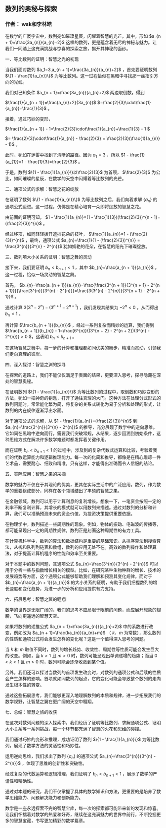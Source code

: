 ## 数列的奥秘与探索

### 作者： wsk和李林皓

在数学的广袤宇宙中，数列宛如璀璨星辰，闪耀着智慧的光芒。其中，形如 $a_{n + 1}=\frac{3a_{n}}{a_{n}+2}$ 这样的数列，更是蕴含着无尽的神秘与魅力。让我们一同踏上这充满挑战与惊喜的探索之旅，揭开其神秘的面纱。

一、等比数列的证明：智慧之光的初现

当我们面对数列 $a_1=3,a_{n + 1}=\frac{3a_{n}}{a_{n}+2}$ ，首先要证明数列 $\{1 - \frac{1}{a_{n}}\}$ 为等比数列。这一过程恰似在黑暗中寻找那一丝指引方向的光线。

我们对已知条件 $a_{n + 1}=\frac{3a_{n}}{a_{n}+2}$ 两边取倒数，得到

$\frac{1}{a_{n + 1}}=\frac{a_{n}+2}{3a_{n}}$
$=\frac{2}{3}\cdot\frac{1}{a_{n}}+\frac{1}{3}$ 。

接着，通过巧妙的变形， 

$\frac{1}{a_{n + 1}} - 1=\frac{2}{3}\cdot\frac{1}{a_{n}}+\frac{1}{3} - 1 $ 

$= \frac{2}{3}\cdot\frac{1}{a_{n}} - \frac{2}{3} = \frac{2}{3}(\frac{1}{a_{n}} - 1)$ 。

此时，犹如在迷雾中找到了清晰的路径。因为 $a_{1}=3$ ，所以 $1 - \frac{1}{a_{1}}=1 - \frac{1}{3}=\frac{2}{3}$ 。

于是，数列 $\{1 - \frac{1}{a_{n}}\}以\frac{2}{3}$ 为首项， $\frac{2}{3}$ 为公比，如同璀璨的星辰，在数学的天空中闪耀着等比数列的光芒。

二、通项公式的求解：智慧之花的绽放

在证明了数列 $\{1 - \frac{1}{a_{n}}\}$ 为等比数列之后，我们向着求解 $\{a_{n}\}$ 的通项公式迈进。这一过程，仿佛是在精心培育一朵即将绽放的智慧之花。

由前面的证明可知， $1 - \frac{1}{a_{n}}=(1 - \frac{1}{3})(\frac{2}{3})^{n - 1}=(\frac{2}{3})^{n}$ 。

经过移项，如同轻轻拨开遮挡花朵的枝叶， $\frac{1}{a_{n}}=1 - (\frac{2}{3})^{n}$ ，最终，通项公式 $a_{n}=\frac{1}{1 - (\frac{2}{3})^{n}} = \frac{3^{n}}{3^{n} - 2^{n}}$ 犹如娇艳的花朵，在智慧的阳光下璀璨绽放。

三、数列项大小关系的证明：智慧之舞的灵动

接下来，我们要证明 $b_{n}\lt b_{n + 1}\lt 1$  ，其中 $b_{n}=\frac{a_{n + 1}}{a_{n}}$ 。这一过程，恰似一场灵动的智慧之舞。

首先， $b_{n}=\frac{a_{n + 1}}{a_{n}}=\frac{\frac{3^{n + 1}}{3^{n + 1} - 2^{n + 1}}}{\frac{3^{n}}{3^{n} - 2^{n}}}=\frac{3(3^{n} - 2^{n})}{3^{n + 1} - 2^{n + 1}}$ 。

通过计算 $3(3^{n} - 2^{n}) - (3^{n + 1} - 2^{n + 1})$ ，我们发现其结果为 $- 2^{n} < 0$ ，从而得出 $b_{n}<1$ 。

再计算 $\frac{b_{n + 1}}{b_{n}}$ ，经过一系列复杂而精妙的运算，我们得到 $\frac{b_{n + 1}}{b_{n}} - 1=\frac{6^{n}}{(3^{n + 2} - 2^{n + 2})(3^{n} - 2^{n})} > 0 $，这表明 $b_{n}\lt b_{n + 1}$ 。

在这场智慧之舞中，每一步的计算和推理都如同优美的舞步，精准而灵动，引领我们走向真理的彼岸。

四、深入探讨：智慧之渊的探寻

在探索的道路上，我们不能仅仅满足于表面的结果，更要深入思考，探寻隐藏在深处的智慧奥秘。

在证明数列 $\{1 - \frac{1}{a_{n}}\}$ 为等比数列的过程中，取倒数和巧妙变形的方法，犹如一把神奇的钥匙，打开了通往真理的大门。这种方法在处理分式形式的数列问题时，常常能化繁为简，将复杂的关系式转化为易于分析和处理的形式，让数列的内在规律逐渐浮出水面。

对于通项公式的求解，从 $1 - \frac{1}{a_{n}}=(\frac{2}{3})^{n}$ 到 $a_{n}=\frac{3^{n}}{3^{n} - 2^{n}}$ 的推导，充分展现了数学中的逆向思维。它如同在黑暗中逆向而行，需要我们突破常规，从结果，逐步回溯到初始条件，这种思维方式在解决许多数学难题时都发挥着关键作用。

而在证明 $b_{n}\lt b_{n + 1}\lt 1$  的过程中，涉及到的复杂代数式运算和比较，考验着我们的代数运算能力和逻辑推理能力。每一次的化简和推导，都像是在精心雕琢一件艺术品，需要耐心、细致和精准，只有这样，才能得出准确而令人信服的结论。

五、实际应用：智慧之果的采摘

数学的魅力不仅在于其理论的优美，更其在实际生活中的广泛应用。数列，作为数学的重要组成部分，同样在各个领域结出了丰硕的智慧之果。

在金融领域，数列可以用于计算利息的复利增长。想象一下，一笔资金按照一定的利率不断复利计算，其增长的模式就可以用数列来描述。通过对数列的分析和计算，我们可以准确预测未来的资金价值，为投资决策提供重要依据。

在物理学中，数列描述一些周期性的现象。例如，物体的振动、电磁波的传播等，都可能呈现出一定的周期性规律，数列正是刻画这种周期性的有力工具。

在计算机科学中，数列的算法和数据结构是重要的基础知识。从排序算法到搜索算法，从栈和队列到链表和数组，数列的应用无处不在。高效的数列操作和处理算法，对于提高计算机程序的性能和效率至关重要。

对于本题中的数列问题，其通项公式 $a_{n}=\frac{3^{n}}{3^{n} - 2^{n}}$ 可以用于分析一些与指数增长相关的模型。比如，在研究某种生物种群的增长、技术的发展趋势等方面，这个通项公式能够帮助我们理解和预测其变化规律。而对于 $b_{n}=\frac{a_{n + 1}}{a_{n}}$ 的大小关系的证明，有助于我们把握数列的增长速度和变化趋势，为进一步的分析和应用提供有力支持。

六、拓展思考：智慧之翼的翱翔

数学的世界是无限广阔的，我们的思考不应局限于眼前的问题，而应展开想象的翅膀，飞向更遥远的智慧天空。

如果将数列的递推公式 $a_{n + 1}=\frac{3a_{n}}{a_{n}+2}$ 中的系数进行改变，例如改为 $a_{n + 1}=\frac{ka_{n}}{a_{n}+m}$ （ $k、m$ 为常数），那么数列的性质和通项公式将会发生怎样的变化呢？这是一个值得深入思考的问题。

当 $k$ 和 $m$ 取值不同时，数列的增长趋势、收敛性、周期性等性质可能会发生巨大的改变。例如，当 $k > 1$ 且 $m > 0$ 时，数列可能呈现出单调递增的趋势；而当 $0 < k < 1$ 且 $m > 0$ 时，数列可能会逐渐收敛到某个值。

另外，我们还可以探讨当数列的首项发生改变时，对数列的通项公式和后续的性质会产生怎样的影响。首项就如同数列的起点，它的变化可能会导致整个数列的走向发生根本性的转变。

通过这些拓展思考，我们能够更深入地理解数列的本质和规律，进一步拓展我们的数学视野，让智慧之翼在更广阔的天空中翱翔。

七、总结：智慧之旅的收获

在这次对数列问题的深入探索中，我们经历了证明等比数列、求解通项公式、证明大小关系等一系列挑战，每一个环节都充满了智慧的火花和思维的碰撞。

我们通过巧妙的变形和推理，成功证明了数列 $\{1 - \frac{1}{a_{n}}\}$ 为等比数列，展现了数学方法的灵活性和巧妙性。

运用逆向思维，我们求出了数列 $\{a_{n}\}$ 的通项公式 $a_{n}=\frac{3^{n}}{3^{n} - 2^{n}}$ ，体现了思维的创新性和突破性。

经过复杂的代数运算和逻辑推理，我们证明了 $b_{n}\lt b_{n + 1}\lt 1$ ，展示了数学的严谨性和精确性。

通过对本题的研究，我们不仅掌握了具体的数学知识和方法，更重要的是培养了数学思维能力、问题解决能力和创新能力。

数学是一座永远探索不完的智慧宝库，每一次的探索都可能带来新的发现和惊喜。让我们怀揣着对数学的热爱和好奇，继续在这充满魅力的世界中前行，不断挖掘更多的智慧宝藏，书写更加精彩的数学篇章。
